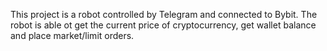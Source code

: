 This project is a robot controlled by Telegram and connected to Bybit. The robot is able ot get the current price of cryptocurrency, get wallet balance and place market/limit orders. 
